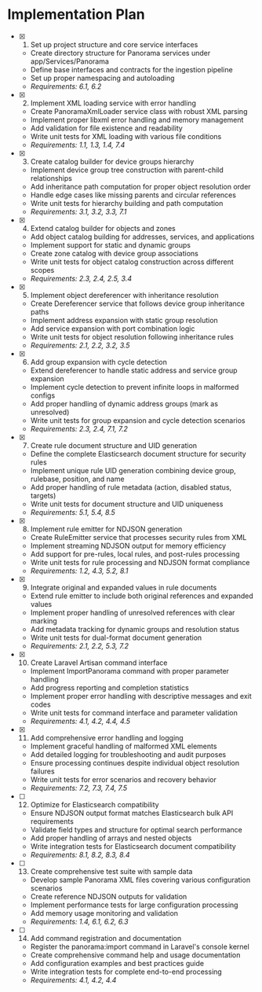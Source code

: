 # Implementation Plan

- [x] 1. Set up project structure and core service interfaces
  - Create directory structure for Panorama services under app/Services/Panorama
  - Define base interfaces and contracts for the ingestion pipeline
  - Set up proper namespacing and autoloading
  - _Requirements: 6.1, 6.2_

- [x] 2. Implement XML loading service with error handling
  - Create PanoramaXmlLoader service class with robust XML parsing
  - Implement proper libxml error handling and memory management
  - Add validation for file existence and readability
  - Write unit tests for XML loading with various file conditions
  - _Requirements: 1.1, 1.3, 1.4, 7.4_

- [x] 3. Create catalog builder for device groups hierarchy
  - Implement device group tree construction with parent-child relationships
  - Add inheritance path computation for proper object resolution order
  - Handle edge cases like missing parents and circular references
  - Write unit tests for hierarchy building and path computation
  - _Requirements: 3.1, 3.2, 3.3, 7.1_

- [x] 4. Extend catalog builder for objects and zones
  - Add object catalog building for addresses, services, and applications
  - Implement support for static and dynamic groups
  - Create zone catalog with device group associations
  - Write unit tests for object catalog construction across different scopes
  - _Requirements: 2.3, 2.4, 2.5, 3.4_

- [x] 5. Implement object dereferencer with inheritance resolution
  - Create Dereferencer service that follows device group inheritance paths
  - Implement address expansion with static group resolution
  - Add service expansion with port combination logic
  - Write unit tests for object resolution following inheritance rules
  - _Requirements: 2.1, 2.2, 3.2, 3.5_

- [x] 6. Add group expansion with cycle detection
  - Extend dereferencer to handle static address and service group expansion
  - Implement cycle detection to prevent infinite loops in malformed configs
  - Add proper handling of dynamic address groups (mark as unresolved)
  - Write unit tests for group expansion and cycle detection scenarios
  - _Requirements: 2.3, 2.4, 7.1, 7.2_

- [x] 7. Create rule document structure and UID generation
  - Define the complete Elasticsearch document structure for security rules
  - Implement unique rule UID generation combining device group, rulebase, position, and name
  - Add proper handling of rule metadata (action, disabled status, targets)
  - Write unit tests for document structure and UID uniqueness
  - _Requirements: 5.1, 5.4, 8.5_

- [x] 8. Implement rule emitter for NDJSON generation
  - Create RuleEmitter service that processes security rules from XML
  - Implement streaming NDJSON output for memory efficiency
  - Add support for pre-rules, local rules, and post-rules processing
  - Write unit tests for rule processing and NDJSON format compliance
  - _Requirements: 1.2, 4.3, 5.2, 8.1_

- [x] 9. Integrate original and expanded values in rule documents
  - Extend rule emitter to include both original references and expanded values
  - Implement proper handling of unresolved references with clear marking
  - Add metadata tracking for dynamic groups and resolution status
  - Write unit tests for dual-format document generation
  - _Requirements: 2.1, 2.2, 5.3, 7.2_

- [x] 10. Create Laravel Artisan command interface
  - Implement ImportPanorama command with proper parameter handling
  - Add progress reporting and completion statistics
  - Implement proper error handling with descriptive messages and exit codes
  - Write unit tests for command interface and parameter validation
  - _Requirements: 4.1, 4.2, 4.4, 4.5_

- [x] 11. Add comprehensive error handling and logging
  - Implement graceful handling of malformed XML elements
  - Add detailed logging for troubleshooting and audit purposes
  - Ensure processing continues despite individual object resolution failures
  - Write unit tests for error scenarios and recovery behavior
  - _Requirements: 7.2, 7.3, 7.4, 7.5_

- [ ] 12. Optimize for Elasticsearch compatibility
  - Ensure NDJSON output format matches Elasticsearch bulk API requirements
  - Validate field types and structure for optimal search performance
  - Add proper handling of arrays and nested objects
  - Write integration tests for Elasticsearch document compatibility
  - _Requirements: 8.1, 8.2, 8.3, 8.4_

- [ ] 13. Create comprehensive test suite with sample data
  - Develop sample Panorama XML files covering various configuration scenarios
  - Create reference NDJSON outputs for validation
  - Implement performance tests for large configuration processing
  - Add memory usage monitoring and validation
  - _Requirements: 1.4, 6.1, 6.2, 6.3_

- [ ] 14. Add command registration and documentation
  - Register the panorama:import command in Laravel's console kernel
  - Create comprehensive command help and usage documentation
  - Add configuration examples and best practices guide
  - Write integration tests for complete end-to-end processing
  - _Requirements: 4.1, 4.2, 4.4_